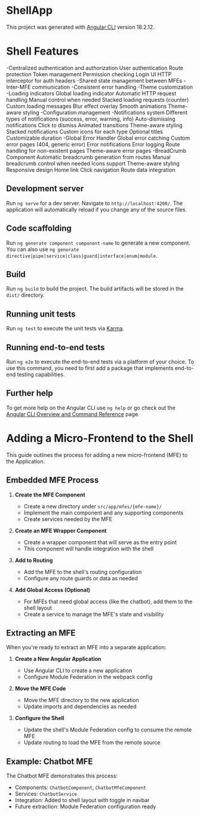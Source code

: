 # ShellApp

This project was generated with [Angular CLI](https://github.com/angular/angular-cli) version 18.2.12.

# Shell Features

-Centralized authentication and authorization
User authentication
Route protection
Token management
Permission checking
Login UI
HTTP interceptor for auth headers
-Shared state management between MFEs
-Inter-MFE communication
-Consistent error handling
-Theme customization
-Loading indicators
Global loading indicator
Automatic HTTP request handling
Manual control when needed
Stacked loading requests (counter)
Custom loading messages
Blur effect overlay
Smooth animations
Theme-aware styling
-Configuration management
-Notifications system
Different types of notifications (success, error, warning, info)
Auto-dismissing notifications
Click to dismiss
Animated transitions
Theme-aware styling
Stacked notifications
Custom icons for each type
Optional titles
Customizable duration
-Global Error Handler
Global error catching
Custom error pages (404, generic error)
Error notifications
Error logging
Route handling for non-existent pages
Theme-aware error pages
-BreadCrumb Component
Automatic breadcrumb generation from routes
Manual breadcrumb control when needed
Icons support
Theme-aware styling
Responsive design
Home link
Click navigation
Route data integration

## Development server

Run `ng serve` for a dev server. Navigate to `http://localhost:4200/`. The application will automatically reload if you change any of the source files.

## Code scaffolding

Run `ng generate component component-name` to generate a new component. You can also use `ng generate directive|pipe|service|class|guard|interface|enum|module`.

## Build

Run `ng build` to build the project. The build artifacts will be stored in the `dist/` directory.

## Running unit tests

Run `ng test` to execute the unit tests via [Karma](https://karma-runner.github.io).

## Running end-to-end tests

Run `ng e2e` to execute the end-to-end tests via a platform of your choice. To use this command, you need to first add a package that implements end-to-end testing capabilities.

## Further help

To get more help on the Angular CLI use `ng help` or go check out the [Angular CLI Overview and Command Reference](https://angular.dev/tools/cli) page.

# Adding a Micro-Frontend to the Shell

This guide outlines the process for adding a new micro-frontend (MFE) to the Application.

## Embedded MFE Process

1. **Create the MFE Component**

   - Create a new directory under `src/app/mfes/{mfe-name}/`
   - Implement the main component and any supporting components
   - Create services needed by the MFE

2. **Create an MFE Wrapper Component**

   - Create a wrapper component that will serve as the entry point
   - This component will handle integration with the shell

3. **Add to Routing**

   - Add the MFE to the shell's routing configuration
   - Configure any route guards or data as needed

4. **Add Global Access (Optional)**
   - For MFEs that need global access (like the chatbot), add them to the shell layout
   - Create a service to manage the MFE's state and visibility

## Extracting an MFE

When you're ready to extract an MFE into a separate application:

1. **Create a New Angular Application**

   - Use Angular CLI to create a new application
   - Configure Module Federation in the webpack config

2. **Move the MFE Code**

   - Move the MFE directory to the new application
   - Update imports and dependencies as needed

3. **Configure the Shell**
   - Update the shell's Module Federation config to consume the remote MFE
   - Update routing to load the MFE from the remote source

## Example: Chatbot MFE

The Chatbot MFE demonstrates this process:

- Components: `ChatbotComponent`, `ChatbotMfeComponent`
- Services: `ChatbotService`
- Integration: Added to shell layout with toggle in navbar
- Future extraction: Module Federation configuration ready
